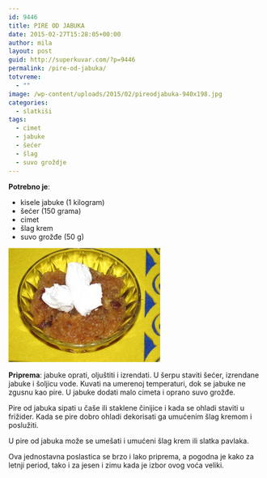 ```yaml
---
id: 9446
title: PIRE OD JABUKA
date: 2015-02-27T15:28:05+00:00
author: mila
layout: post
guid: http://superkuvar.com/?p=9446
permalink: /pire-od-jabuka/
totvreme:
  - ""
image: /wp-content/uploads/2015/02/pireodjabuka-940x198.jpg
categories:
  - slatkiši
tags:
  - cimet
  - jabuke
  - šećer
  - šlag
  - suvo groždje
---
```

**Potrebno je**:

  * kisele jabuke (1 kilogram)
  * šećer (150 grama)
  * cimet
  * šlag krem
  * suvo grožđe (50 g)

[<img class="alignnone size-medium wp-image-9450" src="/wp-content/uploads/2015/02/pireodjabuka-300x225.jpg" alt="pireodjabuka" width="300" height="225" />](/wp-content/uploads/2015/02/pireodjabuka.jpg)

**Priprema**: jabuke oprati, oljuštiti i izrendati. U šerpu staviti šećer, izrendane jabuke i šoljicu vode. Kuvati na umerenoj temperaturi, dok se jabuke ne zgusnu kao pire. U jabuke dodati malo cimeta i oprano suvo grožđe.

Pire od jabuka sipati u čaše ili staklene činijice i kada se ohladi staviti u frižider. Kada se pire dobro ohladi dekorisati ga umućenim šlag kremom i poslužiti.

U pire od jabuka može se umešati i umućeni šlag krem ili slatka pavlaka.

Ova jednostavna poslastica se brzo i lako priprema, a pogodna je kako za letnji period, tako i za jesen i zimu kada je izbor ovog voća veliki.